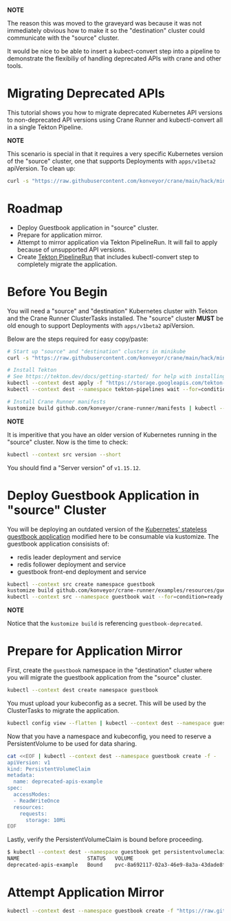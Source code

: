 **NOTE**

The reason this was moved to the graveyard was because it was not immediately
obvious how to make it so the "destination" cluster could communicate with the
"source" cluster.

It would be nice to be able to insert a kubect-convert step into a
pipeline to demonstrate the flexibiliy of handling deprecated APIs with crane
and other tools.

Migrating Deprecated APIs
============================

This tutorial shows you how to migrate deprecated Kubernetes API versions to
non-deprecated API versions using Crane Runner and kubectl-convert all in a
single Tekton Pipeline.

**NOTE**

This scenario is special in that it requires a very specific Kubernetes
version of the "source" cluster, one that supports Deployments with
`apps/v1beta2` apiVersion. To clean up:

```bash
curl -s "https://raw.githubusercontent.com/konveyor/crane/main/hack/minikube-clusters-delete.sh" | bash
```

# Roadmap

* Deploy Guestbook application in "source" cluster.
* Prepare for application mirror.
* Attempt to mirror application via Tekton PipelineRun. It will fail to apply
    because of unsupported API versions.
* Create [Tekton PipelineRun](https://tekton.dev/docs/pipelines/pipelineruns/)
    that includes kubectl-convert step to completely migrate the application.

# Before You Begin

You will need a "source" and "destination" Kubernetes cluster with Tekton and
the Crane Runner ClusterTasks installed. The "source" cluster **MUST** be old
enough to support Deployments with `apps/v1beta2` apiVersion.

Below are the steps required for easy copy/paste:

```bash
# Start up "source" and "destination" clusters in minikube
curl -s "https://raw.githubusercontent.com/konveyor/crane/main/hack/minikube-clusters-start.sh" | SRC_KUBE_VERSION=1.15.12 bash

# Install Tekton
# See https://tekton.dev/docs/getting-started/ for help with installing Tekton
kubectl --context dest apply -f "https://storage.googleapis.com/tekton-releases/pipeline/latest/release.yaml"
kubectl --context dest --namespace tekton-pipelines wait --for=condition=ready pod --selector=app.kubernetes.io/component=controller --timeout=180s

# Install Crane Runner manifests
kustomize build github.com/konveyor/crane-runner/manifests | kubectl --context dest apply -f -
```

**NOTE**

It is imperitive that you have an older version of Kubernetes running in the
"source" cluster. Now is the time to check:

```bash
kubectl --context src version --short
```

You should find a "Server version" of `v1.15.12`.

# Deploy Guestbook Application in "source" Cluster

You will be deploying an outdated version of the
[Kubernetes' stateless guestbook application](https://kubernetes.io/docs/tutorials/stateless-application/guestbook/)
modified here to be consumable via kustomize.
The guestbook application consisists of:

* redis leader deployment and service
* redis follower deployment and service
* guestbook front-end deployment and service


```bash
kubectl --context src create namespace guestbook
kustomize build github.com/konveyor/crane-runner/examples/resources/guestbook-deprecated | kubectl --context src --namespace guestbook apply -f -
kubectl --context src --namespace guestbook wait --for=condition=ready pod --selector=app=guestbook --timeout=180s
```

**NOTE**

Notice that the `kustomize build` is referencing `guestbook-deprecated`.

# Prepare for Application Mirror

First, create the `guestbook` namespace in the "destination" cluster
where you will migrate the guestbook application from the "source" cluster.

```bash
kubectl --context dest create namespace guestbook
```

You must upload your kubeconfig as a secret. This will be used by the
ClusterTasks to migrate the application.
```bash
kubectl config view --flatten | kubectl --context dest --namespace guestbook create secret generic kubeconfig --from-file=config=/dev/stdin
```

Now that you have a namespace and kubeconfig, you need to reserve a
PersistentVolume to be used for data sharing.

```bash
cat <<EOF | kubectl --context dest --namespace guestbook create -f -
apiVersion: v1
kind: PersistentVolumeClaim
metadata:
  name: deprecated-apis-example
spec:
  accessModes:
  - ReadWriteOnce
  resources:
    requests:
      storage: 10Mi
EOF
```

Lastly, verify the PersistentVolumeClaim is bound before proceeding.

```bash
$ kubectl --context dest --namespace guestbook get persistentvolumeclaims deprecated-apis-example
NAME                      STATUS   VOLUME                                     CAPACITY   ACCESS MODES   STORAGECLASS   AGE
deprecated-apis-example   Bound    pvc-8a692117-02a3-46e9-8a3a-43dade8f98d2   10Mi       RWO            standard       80s
```

# Attempt Application Mirror

```bash
kubectl --context dest --namespace guestbook create -f "https://raw.githubusercontent.com/konveyor/crane-runner/main/examples/004_handling-deprecated-APIs/pipelinerun.yaml"
```
